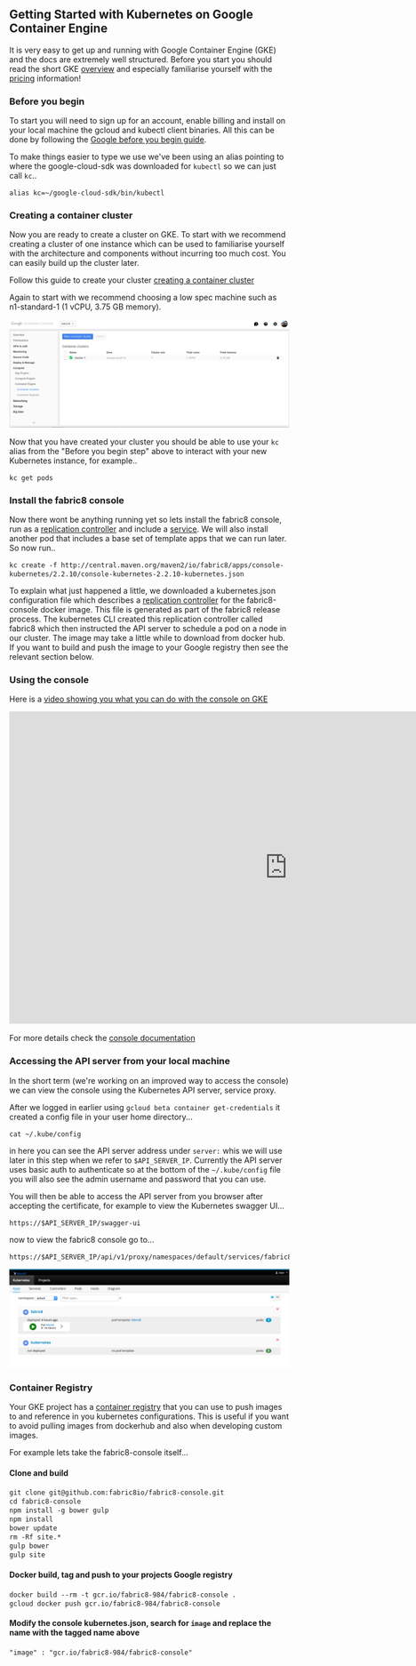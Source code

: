 ## Getting Started with Kubernetes on Google Container Engine

It is very easy to get up and running with Google Container Engine (GKE) and the docs are extremely well structured.  Before you start you should read the short GKE [overview](https://cloud.google.com/container-engine/docs/#overview) and especially familiarise yourself with the [pricing](https://cloud.google.com/container-engine/docs/#pricing) information!

### Before you begin
To start you will need to sign up for an account, enable billing and install on your local machine the gcloud and kubectl client binaries.  All this can be done by following the [Google before you begin guide](https://cloud.google.com/container-engine/docs/before-you-begin).

To make things easier to type we use we've been using an alias pointing to where the google-cloud-sdk was downloaded for `kubectl` so we can just call `kc`..

    alias kc=~/google-cloud-sdk/bin/kubectl

### Creating a container cluster

Now you are ready to create a cluster on GKE.  To start with we recommend creating a cluster of one instance which can be used to familiarise yourself with the architecture and components without incurring too much cost.  You can easily build up the cluster later.

Follow this guide to create your cluster [creating a container cluster](https://cloud.google.com/container-engine/docs/clusters/operations#creating_a_container_cluster)

Again to start with we recommend choosing a low spec machine such as n1-standard-1 (1 vCPU, 3.75 GB memory).

![GKE create cluster screenshot](../images/gkeCreateCluster.png)

Now that you have created your cluster you should be able to use your `kc` alias from the "Before you begin step" above to interact with your new Kubernetes instance, for example..

    kc get pods

### Install the fabric8 console

Now there wont be anything running yet so lets install the fabric8 console, run as a [replication controller](https://cloud.google.com/container-engine/docs/replicationcontrollers/) and include a [service](https://cloud.google.com/container-engine/docs/services/).  We will also install another pod that includes a base set of template apps that we can run later.  So now run..

    kc create -f http://central.maven.org/maven2/io/fabric8/apps/console-kubernetes/2.2.10/console-kubernetes-2.2.10-kubernetes.json

To explain what just happened a little, we downloaded a kubernetes.json configuration file which describes a [replication controller](https://cloud.google.com/container-engine/docs/replicationcontrollers/) for the fabric8-console docker image.  This file is generated as part of the fabric8 release process.  The kubernetes CLI created this replication controller called fabric8 which then instructed the API server to schedule a pod on a node in our cluster.  The image may take a little while to download from docker hub.  If you want to build and push the image to your Google registry then see the relevant section below.

### Using the console

Here is a [video showing you what you can do with the console on GKE](https://vimeo.com/134408470)

<div class="row">
  <p class="text-center">
      <iframe src="https://player.vimeo.com/video/134408470" width="1000" height="562" frameborder="0" webkitallowfullscreen mozallowfullscreen allowfullscreen></iframe>
  </p>
</div>

For more details check the [console documentation](console.html)

### Accessing the API server from your local machine

In the short term (we're working on an improved way to access the console) we can view the console using the Kubernetes API server, service proxy.

After we logged in earlier using `gcloud beta container get-credentials` it created a config file in your user home directory...

    cat ~/.kube/config

in here you can see the API server address under `server:` whis we will use later in this step when we refer to `$API_SERVER_IP`.  Currently the API server uses basic auth to authenticate so at the bottom of the `~/.kube/config` file you will also see the admin username and password that you can use.

You will then be able to access the API server from you browser after accepting the certificate, for example to view the Kubernetes swagger UI...

    https://$API_SERVER_IP/swagger-ui

now to view the fabric8 console go to...

    https://$API_SERVER_IP/api/v1/proxy/namespaces/default/services/fabric8/

![fabric8 console on GKE screenshot](../images/gkeApps.png)

### Container Registry

Your GKE project has a [container registry](https://cloud.google.com/tools/container-registry/) that you can use to push images to and reference in you kubernetes configurations.  This is useful if you want to avoid pulling images from dockerhub and also when developing custom images.

For example lets take the fabric8-console itself...

#### Clone and build

    git clone git@github.com:fabric8io/fabric8-console.git
    cd fabric8-console
    npm install -g bower gulp
    npm install
    bower update
    rm -Rf site.*
    gulp bower
    gulp site

#### Docker build, tag and push to your projects Google registry

    docker build --rm -t gcr.io/fabric8-984/fabric8-console .
    gcloud docker push gcr.io/fabric8-984/fabric8-console

#### Modify the console kubernetes.json, search for `image` and replace the name with the tagged name above

    "image" : "gcr.io/fabric8-984/fabric8-console"
